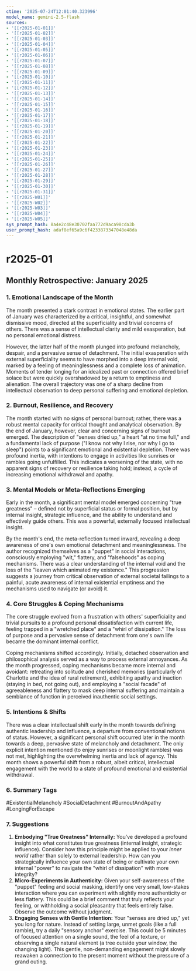 ```yaml
---
ctime: '2025-07-24T12:01:40.323996'
model_name: gemini-2.5-flash
sources:
- '[[r2025-01-01]]'
- '[[r2025-01-02]]'
- '[[r2025-01-03]]'
- '[[r2025-01-04]]'
- '[[r2025-01-05]]'
- '[[r2025-01-06]]'
- '[[r2025-01-07]]'
- '[[r2025-01-08]]'
- '[[r2025-01-09]]'
- '[[r2025-01-10]]'
- '[[r2025-01-11]]'
- '[[r2025-01-12]]'
- '[[r2025-01-13]]'
- '[[r2025-01-14]]'
- '[[r2025-01-15]]'
- '[[r2025-01-16]]'
- '[[r2025-01-17]]'
- '[[r2025-01-18]]'
- '[[r2025-01-19]]'
- '[[r2025-01-20]]'
- '[[r2025-01-21]]'
- '[[r2025-01-22]]'
- '[[r2025-01-23]]'
- '[[r2025-01-24]]'
- '[[r2025-01-25]]'
- '[[r2025-01-26]]'
- '[[r2025-01-27]]'
- '[[r2025-01-28]]'
- '[[r2025-01-29]]'
- '[[r2025-01-30]]'
- '[[r2025-01-31]]'
- '[[r2025-W01]]'
- '[[r2025-W02]]'
- '[[r2025-W03]]'
- '[[r2025-W04]]'
- '[[r2025-W05]]'
sys_prompt_hash: 8a4e2c48e30702faa772d9aca98cda3b
user_prompt_hash: adaf8ef65a9c6f4233873347048e48da
---
```

# r2025-01

## Monthly Retrospective: January 2025

### 1. Emotional Landscape of the Month

The month presented a stark contrast in emotional states. The earlier part of January was characterized by a critical, insightful, and somewhat dismissive mood, directed at the superficiality and trivial concerns of others. There was a sense of intellectual clarity and mild exasperation, but no personal emotional distress.

However, the latter half of the month plunged into profound melancholy, despair, and a pervasive sense of detachment. The initial exasperation with external superficiality seems to have morphed into a deep internal void, marked by a feeling of meaninglessness and a complete loss of animation. Moments of tender longing for an idealized past or connection offered brief solace but were quickly overshadowed by a return to emptiness and alienation. The overall trajectory was one of a sharp decline from intellectual observation to deep personal suffering and emotional depletion.

### 2. Burnout, Resilience, and Recovery

The month started with no signs of personal burnout; rather, there was a robust mental capacity for critical thought and analytical observation. By the end of January, however, clear and concerning signs of burnout emerged. The description of "senses dried up," a heart "at no time full," and a fundamental lack of purpose ("I know not why I rise, nor why I go to sleep") points to a significant emotional and existential depletion. There was profound inertia, with intentions to engage in activities like sunrises or rambles going unfulfilled. This indicates a worsening of the state, with no apparent signs of recovery or resilience taking hold; instead, a cycle of increasing emotional withdrawal and apathy.

### 3. Mental Models or Meta-Reflections Emerging

Early in the month, a significant mental model emerged concerning "true greatness" – defined not by superficial status or formal position, but by internal insight, strategic influence, and the ability to understand and effectively guide others. This was a powerful, externally focused intellectual insight.

By the month's end, the meta-reflection turned inward, revealing a deep awareness of one's own emotional detachment and meaninglessness. The author recognized themselves as a "puppet" in social interactions, consciously employing "wit," flattery, and "falsehoods" as coping mechanisms. There was a clear understanding of the internal void and the loss of the "leaven which animated my existence." This progression suggests a journey from critical observation of external societal failings to a painful, acute awareness of internal existential emptiness and the mechanisms used to navigate (or avoid) it.

### 4. Core Struggles & Coping Mechanisms

The core struggle evolved from a frustration with others' superficiality and trivial pursuits to a profound personal dissatisfaction with current life, feeling trapped in a "wretched place" and a "whirl of dissipation." The loss of purpose and a pervasive sense of detachment from one's own life became the dominant internal conflict.

Coping mechanisms shifted accordingly. Initially, detached observation and philosophical analysis served as a way to process external annoyances. As the month progressed, coping mechanisms became more internal and avoidant: retreating into solitude and cherished memories (particularly of Charlotte and the idea of rural retirement), exhibiting apathy and inaction (staying in bed, not going out), and employing a "social facade" of agreeableness and flattery to mask deep internal suffering and maintain a semblance of function in perceived inauthentic social settings.

### 5. Intentions & Shifts

There was a clear intellectual shift early in the month towards defining authentic leadership and influence, a departure from conventional notions of status. However, a significant personal shift occurred later in the month towards a deep, pervasive state of melancholy and detachment. The only explicit intention mentioned (to enjoy sunrises or moonlight rambles) was not met, highlighting the overwhelming inertia and lack of agency. This month shows a powerful shift from a robust, albeit critical, intellectual engagement with the world to a state of profound emotional and existential withdrawal.

### 6. Summary Tags

#ExistentialMelancholy #SocialDetachment #BurnoutAndApathy #LongingForEscape

### 7. Suggestions

1.  **Embodying "True Greatness" Internally:** You’ve developed a profound insight into what constitutes true greatness (internal insight, strategic influence). Consider how this principle might be applied to your *inner world* rather than solely to external leadership. How can you strategically influence your own state of being or cultivate your own internal "power" to navigate the "whirl of dissipation" with more integrity?
2.  **Micro-Experiments in Authenticity:** Given your self-awareness of the "puppet" feeling and social masking, identify one very small, low-stakes interaction where you can experiment with slightly more authenticity or less flattery. This could be a brief comment that truly reflects your feeling, or withholding a social pleasantry that feels entirely false. Observe the outcome without judgment.
3.  **Engaging Senses with Gentle Intention:** Your "senses are dried up," yet you long for nature. Instead of setting large, unmet goals (like a full ramble), try a daily "sensory anchor" exercise. This could be 5 minutes of focused attention on a single sound, the feel of a texture, or observing a single natural element (a tree outside your window, the changing light). This gentle, non-demanding engagement might slowly reawaken a connection to the present moment without the pressure of a grand outing.